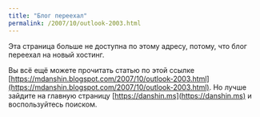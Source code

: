 ```yaml
---
title: "Блог переехал"
permalink: /2007/10/outlook-2003.html
---
```

Эта страница больше не доступна по этому адресу, потому, что блог переехал на новый хостинг.

Вы всё ещё можете прочитать статью по этой ссылке [https://mdanshin.blogspot.com/2007/10/outlook-2003.html](https://mdanshin.blogspot.com/2007/10/outlook-2003.html). Но лучше зайдите на главную страницу [https://danshin.ms](https://danshin.ms) и воспользуйтесь поиском.